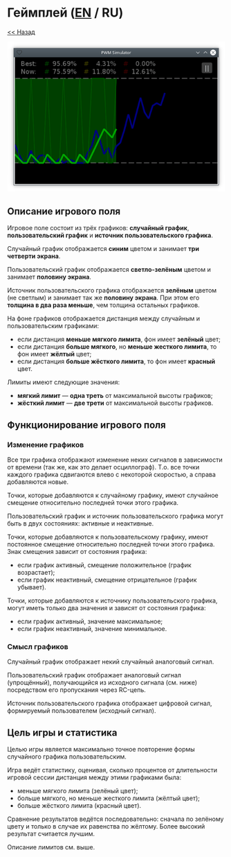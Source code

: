 # Геймплей ([EN](gameplay.md) / RU)

[<< Назад](README_ru.md)

![](screenshot.png)

## Описание игрового поля

Игровое поле состоит из трёх графиков: **случайный график**, **пользовательский график** и **источник пользовательского графика**.

Случайный график отображается **синим** цветом и занимает **три четверти экрана**.

Пользовательский график отображается **светло-зелёным** цветом и занимает **половину экрана**.

Источник пользовательского графика отображается **зелёным** цветом (не светлым) и занимает так же **половину экрана**. При этом его **толщина в два раза меньше**, чем толщина остальных графиков.

На фоне графиков отображается дистанция между случайным и пользовательским графиками:

- если дистанция **меньше мягкого лимита**, фон имеет **зелёный** цвет;
- если дистанция **больше мягкого**, но **меньше жесткого лимита**, то фон имеет **жёлтый** цвет;
- если дистанция **больше жёсткого лимита**, то фон имеет **красный** цвет.

Лимиты имеют следующие значения:

- **мягкий лимит** — **одна треть** от максимальной высоты графиков;
- **жёсткий лимит** — **две трети** от максимальной высоты графиков.

## Функционирование игрового поля

### Изменение графиков

Все три графика отображают изменение неких сигналов в зависимости от времени (так же, как это делает осциллограф). Т.о. все точки каждого графика сдвигаются влево с некоторой скоростью, а справа добавляются новые.

Точки, которые добавляются к случайному графику, имеют случайное смещение относительно последней точки этого графика.

Пользовательский график и источник пользовательского графика могут быть в двух состояниях: активные и неактивные.

Точки, которые добавляются к пользовательскому графику, имеют постоянное смещение относительно последней точки этого графика. Знак смещения зависит от состояния графика:

- если график активный, смещение положительное (график возрастает);
- если график неактивный, смещение отрицательное (график убывает).

Точки, которые добавляются к источнику пользовательского графика, могут иметь только два значения и зависят от состояния графика:

- если график активный, значение максимальное;
- если график неактивный, значение минимальное.

### Смысл графиков

Случайный график отображает некий случайный аналоговый сигнал.

Пользовательский график отображает аналоговый сигнал (упрощённый), получающийся из исходного сигнала (см. ниже) посредством его пропускания через RC-цепь.

Источник пользовательского графика отображает цифровой сигнал, формируемый пользователем (исходный сигнал).

## Цель игры и статистика

Целью игры является максимально точное повторение формы случайного графика пользовательским.

Игра ведёт статистику, оценивая, сколько процентов от длительности игровой сессии дистанция между этими графиками была:

- меньше мягкого лимита (зелёный цвет);
- больше мягкого, но меньше жесткого лимита (жёлтый цвет);
- больше жёсткого лимита (красный цвет).

Сравнение результатов ведётся последовательно: сначала по зелёному цвету и только в случае их равенства по жёлтому. Более высокий результат считается лучшим.

Описание лимитов см. выше.
